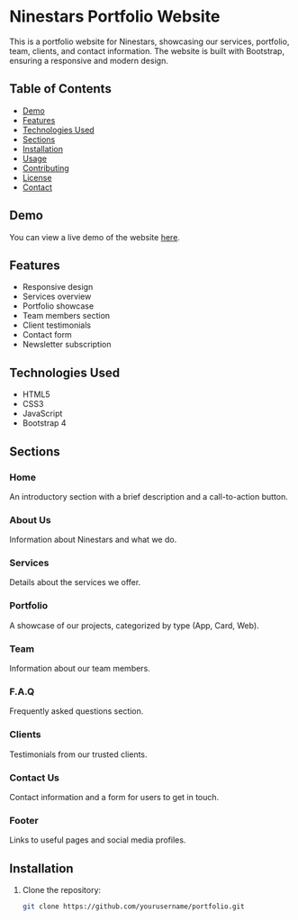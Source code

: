 # Ninestars Portfolio Website

This is a portfolio website for Ninestars, showcasing our services, portfolio, team, clients, and contact information. The website is built with Bootstrap, ensuring a responsive and modern design.

## Table of Contents

- [Demo](#demo)
- [Features](#features)
- [Technologies Used](#technologies-used)
- [Sections](#sections)
- [Installation](#installation)
- [Usage](#usage)
- [Contributing](#contributing)
- [License](#license)
- [Contact](#contact)

## Demo

You can view a live demo of the website [here](#).

## Features

- Responsive design
- Services overview
- Portfolio showcase
- Team members section
- Client testimonials
- Contact form
- Newsletter subscription

## Technologies Used

- HTML5
- CSS3
- JavaScript
- Bootstrap 4

## Sections

### Home
An introductory section with a brief description and a call-to-action button.

### About Us
Information about Ninestars and what we do.

### Services
Details about the services we offer.

### Portfolio
A showcase of our projects, categorized by type (App, Card, Web).

### Team
Information about our team members.

### F.A.Q
Frequently asked questions section.

### Clients
Testimonials from our trusted clients.

### Contact Us
Contact information and a form for users to get in touch.

### Footer
Links to useful pages and social media profiles.

## Installation

1. Clone the repository:
   ```bash
   git clone https://github.com/yourusername/portfolio.git

